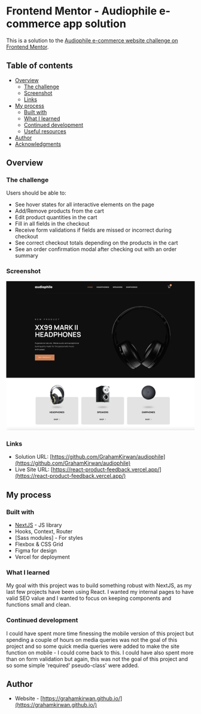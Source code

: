 # Frontend Mentor - Audiophile e-commerce app solution

This is a solution to the [Audiophile e-commerce website challenge on Frontend Mentor](hhttps://www.frontendmentor.io/challenges/audiophile-ecommerce-website-C8cuSd_wx).

## Table of contents

- [Overview](#overview)
  - [The challenge](#the-challenge)
  - [Screenshot](#screenshot)
  - [Links](#links)
- [My process](#my-process)
  - [Built with](#built-with)
  - [What I learned](#what-i-learned)
  - [Continued development](#continued-development)
  - [Useful resources](#useful-resources)
- [Author](#author)
- [Acknowledgments](#acknowledgments)


## Overview

### The challenge

Users should be able to:

- See hover states for all interactive elements on the page
- Add/Remove products from the cart
- Edit product quantities in the cart
- Fill in all fields in the checkout
- Receive form validations if fields are missed or incorrect during checkout
- See correct checkout totals depending on the products in the cart
- See an order confirmation modal after checking out with an order summary

### Screenshot

![](./preview.png)

### Links

- Solution URL: [https://github.com/GrahamKirwan/audiophile](https://github.com/GrahamKirwan/audiophile)
- Live Site URL: [https://react-product-feedback.vercel.app/](https://react-product-feedback.vercel.app/)

## My process

### Built with

- [NextJS](https://nextjs.org/) - JS library
- Hooks, Context, Router
- [Sass modules] - For styles
- Flexbox & CSS Grid
- Figma for design
- Vercel for deployment


### What I learned

My goal with this project was to build something robust with NextJS, as my last few projects have been using React. I wanted my internal pages to have valid SEO value and I wanted to focus on keeping components and functions small and clean.


### Continued development

I could have spent more time finessing the mobile version of this project but spending a couple of hours on media queries was not the goal of this project and so some quick media queries were added to make the site function on mobile - I could come back to this.
I could have also spent more than on form validation but again, this was not the goal of this project and so some simple 'required' pseudo-class' were added.


## Author

- Website - [https://grahamkirwan.github.io/](https://grahamkirwan.github.io/)
